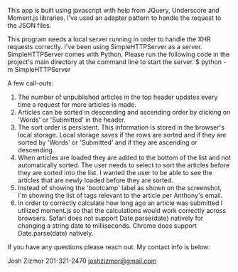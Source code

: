 This app is built using javascript with help from JQuery, Underscore and Moment.js libraries. I've used an adapter pattern to handle the request to the JSON files.

This program needs a local server running in order to handle the XHR requests correctly. I've been using SimpleHTTPServer as a server. SimpleHTTPServer comes with Python.
Please run the following code in the project's main directory at the command line to start the server.
$ python -m SimpleHTTPServer

A few call-outs:
1. The number of unpublished articles in the top header updates every time a request for more articles is made.
2. Articles can be sorted in descending and ascending order by clicking on 'Words' or 'Submitted' in the header.
3. The sort order is persistent. This information is stored in the browser's local storage. Local storage saves if the rows are sorted and if they are sorted by 'Words' or 'Submitted' and if they are ascending or descending.
4. When articles are loaded they are added to the bottom of the list and not automatically sorted. The user needs to select to sort the articles before they are sorted into the list. I wanted the user to be able to see the articles that are newly loaded before they are sorted.
5. Instead of showing the 'bootcamp' label as shown on the screenshot, I'm showing the list of tags relevant to the article per Anthony's email.
6. In order to correctly calculate how long ago an article was submitted I utilized moment.js so that the calculations would work correctly across browsers. Safari does not support Date.parse(date) natively for changing a string date to milliseconds. Chrome does support Date.parse(date) natively.

If you have any questions please reach out. My contact info is below:

Josh Zizmor
201-321-2470
joshzizmor@gmail.com
